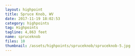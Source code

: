 ```yaml
---
layout: highpoint
title: Spruce Knob, WV
date: 2017-11-19 18:02:53
category: highpoints
tag: Highpoints
tagline: 4,863 feet
name: spruceknob
files: 10
thumbnail: /assets/highpoints/spruceknob/spruceknob-5.jpg
---
```

